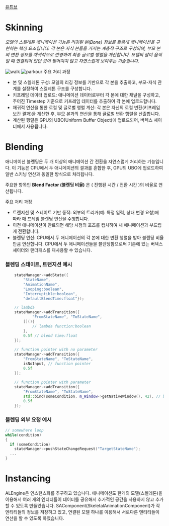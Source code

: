 [유튜브](https://www.youtube.com/watch?v=M6dmDZbce60)

# Skinning
*모델의 스켈레톤 애니메이션 기능은 리깅된 본(Bone) 정보를 활용해 애니메이션을 구현하는 핵심 요소입니다. 각 본은 자식 본들을 가지는 계층적 구조로 구성되며, 부모 본의 변환 정보를 재귀적으로 반영하여 최종 글로벌 행렬을 계산합니다. 모델의 팔이 움직일 때 연결되어 있던 곳이 찢어지지 않고 자연스럽게 보여주는 기술입니다.*

![walk](https://github.com/Very-Real-Engine/ALEngine/blob/main/docs/walk.gif)
![parkour](https://github.com/Very-Real-Engine/ALEngine/blob/main/docs/Parkour.gif)
주요 처리 과정
- 본 및 스켈레톤 구성: 모델의 리깅 정보를 기반으로 각 본을 추출하고, 부모-자식 관계를 설정하여 스켈레톤 구조를 구성합니다.
- 키프레임 데이터 업로드: 애니메이션 데이터로부터 각 본에 대한 채널을 구성하고, 주어진 Timestep 기준으로 키프레임 데이터를 추출하여 각 본에 업로드합니다.
- 재귀적 연산을 통한 로컬 및 글로벌 행렬 계산: 각 본은 자신의 로컬 변환(키프레임 보간 결과)을 계산한 후, 부모 본과의 연산을 통해 글로벌 변환 행렬을 산출합니다.
- 계산된 행렬은 GPU의 UBO(Uniform Buffer Object)에 업로드되어, 버텍스 셰이더에서 사용됩니다.

# Blending

애니메이션 블렌딩은 두 개 이상의 애니메이션 간 전환을 자연스럽게 처리하는 기능입니다.
이 기능은 CPU에서 두 애니메이션의 결과를 혼합한 후, GPU의 UBO에 업로드하여 일반 스키닝 연산과 동일한 방식으로 처리됩니다.

주요한 항목인 **Blend Factor (블렌딩 비율)** 은 ( 진행된 시간 / 전환 시간 )의 비율로 연산됩니다. 

주요 처리 과정
 - 트랜지션 및 스테이트 기반 동작: 외부의 트리거(예: 특정 입력, 상태 변경 요청)에 따라 매 프레임 블렌딩 연산을 수행합니다.
 - 이전 애니메이션이 만료되면 해당 시점의 포즈를 캡처하여 새 애니메이션과 부드럽게 전환합니다.
 - 블렌딩 연산: CPU에서 두 애니메이션의 각 본에 대한 변환 행렬을 받아 블렌딩 비율만큼 연산합니다. CPU에서 두 애니메이션들을 블렌딩함으로써 기존에 있는 버텍스 셰이더와 랜더패스를 재사용할 수 있습니다.

### 블렌딩 스테이트, 트랜지션 예시
```c++
	stateManager->addState({
		"StateName",
		"AnimationName",
		"Looping:boolean",
		"Interruptible:boolean",
		"defaultBlendTime:float"});

	// lambda
	stateManager->addTransition({
    		"FromStateName", "ToStateName",
		[](){
			// lambda function:boolean
		},
		0.5f // blend time:float
	});
	
	// function pointer with no parameter
	stateManager->addTransition({
		"FromStateName", "ToStateName",
		isNoInput, // function pointer
		0.5f
	});
	
	// function pointer with parameter
	stateManager->addTransition({
		"FromStateName", "ToStateName",
		std::bind(someCondition, m_Window->getNativeWindow(), 42), // bind parameter to function pointer
		0.5f
	});
```

### 블렌딩 외부 요청 예시
```c++
// somewhere loop
while(condition)
{
  if (someCondition)
    stateManager->pushStateChangeRequest("TargetStateName");
  ...
}
```

# Instancing

ALEngine은 인스턴스화를 추구하고 있습니다. 애니메이션도 한개의 모델(스켈레톤)을 이용해서 여러 개의 엔티티들이 데이터를 공유해서 추가적인 공간을 사용하지 않고 추가할 수 있도록 만들었습니다.
SAComponent(SkeletalAnimationComponent)가 각 엔티티들의 정보를 저장하고 있고, 연결된 모델 하나를 이용해서 서로다른 엔티티들이 연산을 할 수 있도록 하였습니다.
